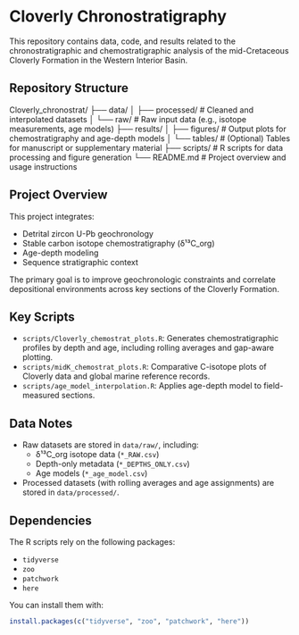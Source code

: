 # Cloverly Chronostratigraphy

This repository contains data, code, and results related to the chronostratigraphic and chemostratigraphic analysis of the mid-Cretaceous Cloverly Formation in the Western Interior Basin.

## Repository Structure

Cloverly_chronostrat/
├── data/
│   ├── processed/         # Cleaned and interpolated datasets
│   └── raw/               # Raw input data (e.g., isotope measurements, age models)
├── results/
│   ├── figures/           # Output plots for chemostratigraphy and age-depth models
│   └── tables/            # (Optional) Tables for manuscript or supplementary material
├── scripts/               # R scripts for data processing and figure generation
└── README.md              # Project overview and usage instructions

## Project Overview

This project integrates:
- Detrital zircon U-Pb geochronology
- Stable carbon isotope chemostratigraphy (δ¹³C_org)
- Age-depth modeling
- Sequence stratigraphic context

The primary goal is to improve geochronologic constraints and correlate depositional environments across key sections of the Cloverly Formation.

## Key Scripts

- `scripts/Cloverly_chemostrat_plots.R`: Generates chemostratigraphic profiles by depth and age, including rolling averages and gap-aware plotting.
- `scripts/midK_chemostrat_plots.R`: Comparative C-isotope plots of Cloverly data and global marine reference records.
- `scripts/age_model_interpolation.R`: Applies age-depth model to field-measured sections.

## Data Notes

- Raw datasets are stored in `data/raw/`, including:
  - δ¹³C_org isotope data (`*_RAW.csv`)
  - Depth-only metadata (`*_DEPTHS_ONLY.csv`)
  - Age models (`*_age_model.csv`)
- Processed datasets (with rolling averages and age assignments) are stored in `data/processed/`.

## Dependencies

The R scripts rely on the following packages:
- `tidyverse`
- `zoo`
- `patchwork`
- `here`

You can install them with:

```r
install.packages(c("tidyverse", "zoo", "patchwork", "here"))
